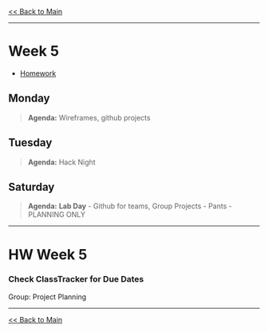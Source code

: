 [<< Back to Main](../README.md)

---
# Week 5
- [Homework](#hw-week-5)

## Monday
> **Agenda:** Wireframes, github projects

## Tuesday
> **Agenda:** Hack Night

## Saturday
> **Agenda:** **Lab Day** - Github for teams, Group Projects - Pants - PLANNING ONLY
<!-- - [Pull Request Template](code/PULL_REQUEST_TEMPLATE.md) -->
<!-- SHOW HOW IT WORKS WITH PR REQUEST -->
---
# HW Week 5
### Check ClassTracker for Due Dates
Group: Project Planning

---
[<< Back to Main](../README.md)
